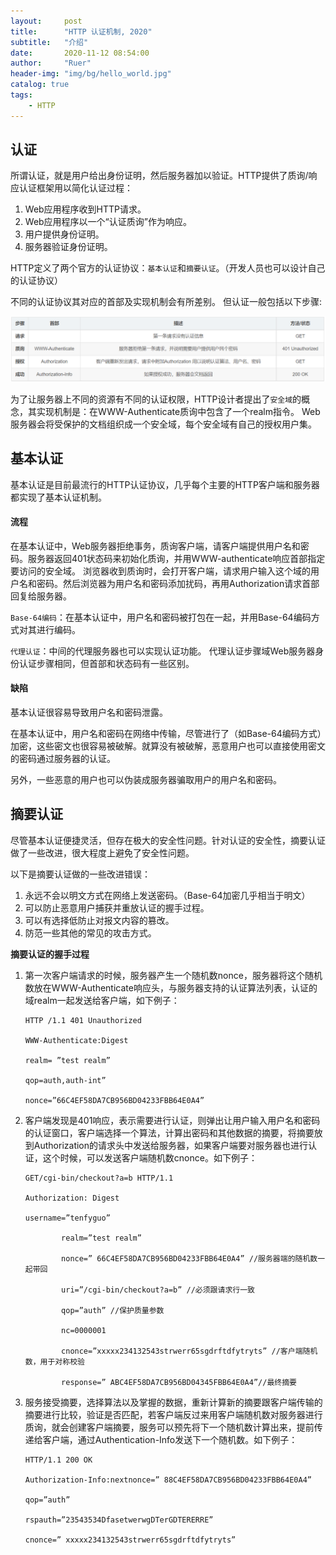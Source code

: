 ```yaml
---
layout:     post
title:      "HTTP 认证机制, 2020"
subtitle:   "介绍"
date:       2020-11-12 08:54:00
author:     "Ruer"
header-img: "img/bg/hello_world.jpg"
catalog: true
tags:
    - HTTP
---
```


## 认证

所谓认证，就是用户给出身份证明，然后服务器加以验证。HTTP提供了质询/响应认证框架用以简化认证过程：

1. Web应用程序收到HTTP请求。
2. Web应用程序以一个“认证质询”作为响应。
3. 用户提供身份证明。
4. 服务器验证身份证明。

HTTP定义了两个官方的认证协议：`基本认证`和`摘要认证`。（开发人员也可以设计自己的认证协议）

不同的认证协议其对应的首部及实现机制会有所差别。 但认证一般包括以下步骤:

![1](/img/HTTP/认证步骤.png)

为了让服务器上不同的资源有不同的认证权限，HTTP设计者提出了`安全域`的概念，其实现机制是：在WWW-Authenticate质询中包含了一个realm指令。 Web服务器会将受保护的文档组织成一个安全域，每个安全域有自己的授权用户集。

## 基本认证

基本认证是目前最流行的HTTP认证协议，几乎每个主要的HTTP客户端和服务器都实现了基本认证机制。

#### 流程

在基本认证中，Web服务器拒绝事务，质询客户端，请客户端提供用户名和密码。服务器返回401状态码来初始化质询，并用WWW-authenticate响应首部指定要访问的安全域。 浏览器收到质询时，会打开客户端，请求用户输入这个域的用户名和密码。然后浏览器为用户名和密码添加扰码，再用Authorization请求首部回复给服务器。

`Base-64编码`：在基本认证中，用户名和密码被打包在一起，并用Base-64编码方式对其进行编码。

`代理认证`：中间的代理服务器也可以实现认证功能。 代理认证步骤域Web服务器身份认证步骤相同，但首部和状态码有一些区别。

#### 缺陷

基本认证很容易导致用户名和密码泄露。

在基本认证中，用户名和密码在网络中传输，尽管进行了（如Base-64编码方式）加密，这些密文也很容易被破解。就算没有被破解，恶意用户也可以直接使用密文的密码通过服务器的认证。

另外，一些恶意的用户也可以伪装成服务器骗取用户的用户名和密码。

## 摘要认证

尽管基本认证便捷灵活，但存在极大的安全性问题。针对认证的安全性，摘要认证做了一些改进，很大程度上避免了安全性问题。

以下是摘要认证做的一些改进错误：

1. 永远不会以明文方式在网络上发送密码。（Base-64加密几乎相当于明文）
2. 可以防止恶意用户捕获并重放认证的握手过程。
3. 可以有选择低防止对报文内容的篡改。
4. 防范一些其他的常见的攻击方式。

<b>摘要认证的握手过程</b>

1. 第一次客户端请求的时候，服务器产生一个随机数nonce，服务器将这个随机数放在WWW-Authenticate响应头，与服务器支持的认证算法列表，认证的域realm一起发送给客户端，如下例子：

    ```
    HTTP /1.1 401 Unauthorized

    WWW-Authenticate:Digest

    realm= ”test realm”

    qop=auth,auth-int”

    nonce=”66C4EF58DA7CB956BD04233FBB64E0A4”
    ```

2. 客户端发现是401响应，表示需要进行认证，则弹出让用户输入用户名和密码的认证窗口，客户端选择一个算法，计算出密码和其他数据的摘要，将摘要放到Authorization的请求头中发送给服务器，如果客户端要对服务器也进行认证，这个时候，可以发送客户端随机数cnonce。如下例子：

    ```
    GET/cgi-bin/checkout?a=b HTTP/1.1

    Authorization: Digest

    username=”tenfyguo”

            realm=”test realm”

            nonce=” 66C4EF58DA7CB956BD04233FBB64E0A4” //服务器端的随机数一起带回

            uri=”/cgi-bin/checkout?a=b” //必须跟请求行一致

            qop=”auth” //保护质量参数

            nc=0000001

            cnonce=”xxxxx234132543strwerr65sgdrftdfytryts” //客户端随机数，用于对称校验

            response=” ABC4EF58DA7CB956BD04345FBB64E0A4”//最终摘要
    ```

3. 服务接受摘要，选择算法以及掌握的数据，重新计算新的摘要跟客户端传输的摘要进行比较，验证是否匹配，若客户端反过来用客户端随机数对服务器进行质询，就会创建客户端摘要，服务可以预先将下一个随机数计算出来，提前传递给客户端，通过Authentication-Info发送下一个随机数。如下例子：

    ```
    HTTP/1.1 200 OK

    Authorization-Info:nextnonce=” 88C4EF58DA7CB956BD04233FBB64E0A4”

    qop=”auth”

    rspauth=”23543534DfasetwerwgDTerGDTERERRE”

    cnonce=” xxxxx234132543strwerr65sgdrftdfytryts”
    ```
